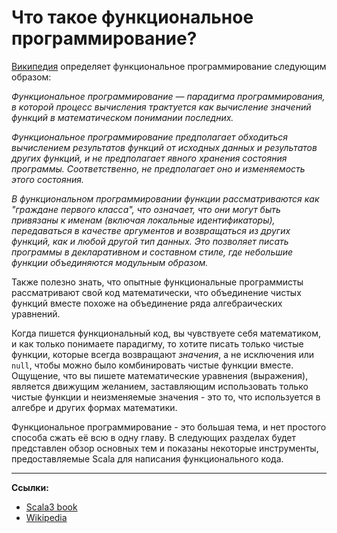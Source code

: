 # Что такое функциональное программирование?

[Википедия][Wikipedia] определяет функциональное программирование следующим образом:

_Функциональное программирование — парадигма программирования, 
в которой процесс вычисления трактуется как вычисление значений функций в математическом понимании последних._

_Функциональное программирование предполагает обходиться вычислением результатов функций от исходных данных 
и результатов других функций, и не предполагает явного хранения состояния программы. 
Соответственно, не предполагает оно и изменяемость этого состояния._

_В функциональном программировании функции рассматриваются как "граждане первого класса",
что означает, что они могут быть привязаны к именам (включая локальные идентификаторы), 
передаваться в качестве аргументов и возвращаться из других функций, как и любой другой тип данных. 
Это позволяет писать программы в декларативном и составном стиле, 
где небольшие функции объединяются модульным образом._

Также полезно знать, что опытные функциональные программисты рассматривают свой код математически, 
что объединение чистых функций вместе похоже на объединение ряда алгебраических уравнений.

Когда пишется функциональный код, вы чувствуете себя математиком, и как только понимаете парадигму, 
то хотите писать только чистые функции, которые всегда возвращают _значения_, 
а не исключения или `null`, чтобы можно было комбинировать чистые функции вместе. 
Ощущение, что вы пишете математические уравнения (выражения), является движущим желанием, 
заставляющим использовать только чистые функции и неизменяемые значения - 
это то, что используется в алгебре и других формах математики.

Функциональное программирование - это большая тема, и нет простого способа сжать её всю в одну главу. 
В следующих разделах будет представлен обзор основных тем и показаны некоторые инструменты, 
предоставляемые Scala для написания функционального кода.


---

**Ссылки:**
- [Scala3 book](https://docs.scala-lang.org/scala3/book/fp-what-is-fp.html)
- [Wikipedia][Wikipedia]

[Wikipedia]: https://ru.wikipedia.org/wiki/%D0%A4%D1%83%D0%BD%D0%BA%D1%86%D0%B8%D0%BE%D0%BD%D0%B0%D0%BB%D1%8C%D0%BD%D0%BE%D0%B5_%D0%BF%D1%80%D0%BE%D0%B3%D1%80%D0%B0%D0%BC%D0%BC%D0%B8%D1%80%D0%BE%D0%B2%D0%B0%D0%BD%D0%B8%D0%B5